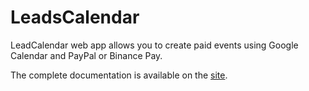 # LeadsCalendar

LeadCalendar web app allows you to create paid events using Google Calendar and PayPal or Binance Pay.

The complete documentation is available on the [site](https://deemp.github.io/leads-calendar).
